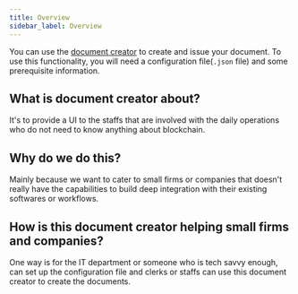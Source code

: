 ```yaml
---
title: Overview
sidebar_label: Overview
---
```


You can use the [document creator](https://creator.tradetrust.io) to create and issue your document. To use this functionality, you will need a configuration file(`.json` file) and some prerequisite information.

## What is document creator about?

It's to provide a UI to the staffs that are involved with the daily operations who do not need to know anything about blockchain.

## Why do we do this?

Mainly because we want to cater to small firms or companies that doesn't really have the capabilities to build deep integration with their existing softwares or workflows.

## How is this document creator helping small firms and companies?

One way is for the IT department or someone who is tech savvy enough, can set up the configuration file and clerks or staffs can use this document creator to create the documents.
